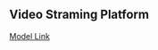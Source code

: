 ## Video Straming Platform

[Model Link](https://app.eraser.io/workspace/27IkykL6NwxHPkpA5DsY?origin=share)

